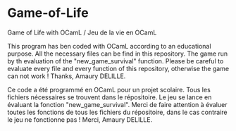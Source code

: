 # Game-of-Life
Game of Life with OCamL / Jeu de la vie en OCamL

This program has ben coded with OCamL according to an educational purpose. All the necessary files can be find in this repository. The game run by th evaluation of the "new_game_survival" function. Please be careful to evaluate every file and every function of this repository, otherwise the game can not work !
Thanks, Amaury DELILLE.

Ce code a été programmé en OCamL pour un projet scolaire. Tous les fichiers nécessaires se trouvent dans le répositoire. Le jeu se lance en évaluant la fonction "new_game_survival". Merci de faire attention à évaluer toutes les fonctions de tous les fichiers du répositoire, dans le cas contraire le jeu ne fonctionne pas !
Merci, Amaury DELILLE.
